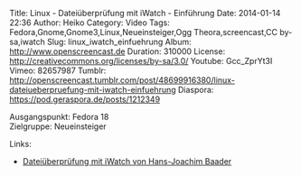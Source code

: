 Title: Linux - Dateiüberprüfung mit iWatch - Einführung
Date: 2014-01-14 22:36
Author: Heiko
Category: Video
Tags: Fedora,Gnome,Gnome3,Linux,Neueinsteiger,Ogg Theora,screencast,CC by-sa,iwatch
Slug: linux_iwatch_einfuehrung
Album: http://www.openscreencast.de
Duration: 310000
License: http://creativecommons.org/licenses/by-sa/3.0/
Youtube: Gcc_ZprYt3I
Vimeo: 82657987
Tumblr: http://openscreencast.tumblr.com/post/48699916380/linux-dateiueberpruefung-mit-iwatch-einfuehrung
Diaspora: https://pod.geraspora.de/posts/1212349

Ausgangspunkt: Fedora 18  
Zielgruppe: Neueinsteiger  

Links:

  * [Dateiüberprüfung mit iWatch von Hans-Joachim Baader](http://www.pro-linux.de/artikel/2/1615/dateiueberpruefung-mit-iwatch.html "Link zu pro-linux" )

